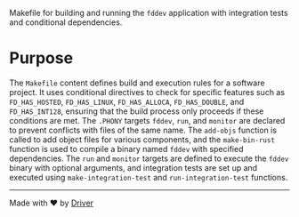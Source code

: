 <!--------------------------------------------------------------------------------->
<!-- IMPORTANT: This file is auto-generated by Driver (https://driver.ai). -------->
<!-- Manual edits may be overwritten on future commits. --------------------------->
<!--------------------------------------------------------------------------------->

Makefile for building and running the `fddev` application with integration tests and conditional dependencies.

# Purpose
The `Makefile` content defines build and execution rules for a software project. It uses conditional directives to check for specific features such as `FD_HAS_HOSTED`, `FD_HAS_LINUX`, `FD_HAS_ALLOCA`, `FD_HAS_DOUBLE`, and `FD_HAS_INT128`, ensuring that the build process only proceeds if these conditions are met. The `.PHONY` targets `fddev`, `run`, and `monitor` are declared to prevent conflicts with files of the same name. The `add-objs` function is called to add object files for various components, and the `make-bin-rust` function is used to compile a binary named `fddev` with specified dependencies. The `run` and `monitor` targets are defined to execute the `fddev` binary with optional arguments, and integration tests are set up and executed using `make-integration-test` and `run-integration-test` functions.

---
Made with ❤️ by [Driver](https://www.driver.ai/)